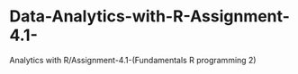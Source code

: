 # Data-Analytics-with-R-Assignment-4.1-
Analytics with R/Assignment-4.1-(Fundamentals R programming 2)
